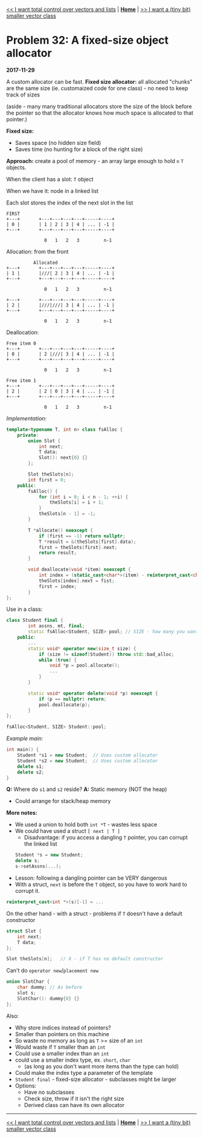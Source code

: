 [<< I want total control over vectors and lists](./problem_31.md) | [**Home**](../README.md) | [>> I want a (tiny bit) smaller vector class](./problem_33.md) 

# Problem 32: A fixed-size object allocator
**2017-11-29**

A custom allocator can be fast.
**Fixed size allocator:** all allocated "chunks" are the same size (ie. customaized code for one class) - no need to keep track of sizes

(aside - many many traditional allocators store the size of the block before the pointer so that the allocator knows how much space is allocated to that pointer.)

**Fixed size:**
- Saves space (no hidden size field)
- Saves time (no hunting for a block of the right size)

**Approach:** create a pool of memory  - an array large enough to hold `n` `T` objects.

When the client has a slot: `T` object

When we have it: node in a linked list

Each slot stores the index of the next slot in the list

```
FIRST
+---+       +---+---+---+---+-----+----+
| 0 |       | 1 | 2 | 3 | 4 | ... | -1 |
+---+       +---+---+---+---+-----+----+

              0   1   2   3         n-1
```

Allocation: from the front

```
          Allocated
+---+       +---+---+---+---+-----+----+
| 1 |       |///| 2 | 3 | 4 | ... | -1 |
+---+       +---+---+---+---+-----+----+

              0   1   2   3         n-1

+---+       +---+---+---+---+-----+----+
| 2 |       |///|///| 3 | 4 | ... | -1 |
+---+       +---+---+---+---+-----+----+

              0   1   2   3         n-1
```

Deallocation: 

```
Free item 0
+---+       +---+---+---+---+-----+----+
| 0 |       | 2 |///| 3 | 4 | ... | -1 |
+---+       +---+---+---+---+-----+----+

              0   1   2   3         n-1

Free item 1
+---+       +---+---+---+---+-----+----+
| 2 |       | 2 | 0 | 3 | 4 | ... | -1 |
+---+       +---+---+---+---+-----+----+

              0   1   2   3         n-1
```

_Implementation:_

```C++
template<typename T, int n> class fsAlloc {
    private:
        union Slot {
            int next;
            T data;
            Slot(): next{0} {}
        };

        Slot theSlots[n];
        int first = 0;
    public:
        fsAlloc() {
            for (int i = 0; i < n - 1; ++i) {
                theSlots[i] = i + 1;
            }
            theSlots[n - 1] = -1;
        }

        T *allocate() noexcept {
            if (first == -1) return nullptr;
            T *result = &(theSlots[first].data);
            first = theSlots[first].next;
            return result;
        }

        void deallocate(void *item) noexcept {
            int index = (static_cast<char*>(item) - reinterpret_cast<char*>(theSlots)) / sizeof(Slot);
            theSlots[index].next = fist;
            first = index;
        }
};
```

Use in a class:

```C++
class Student final {
        int assns, mt, final;     
        static fsAlloc<Student, SIZE> pool; // SIZE - how many you want
    public:
        ...
        static void* operator new(size_t size) {
            if (size != sizeof(Student)) throw std::bad_alloc;
            while (true) {
                void *p = pool.allocate();
                ...
            }
        }

        static void* operator delete(void *p) noexcept {
            if (p == nullptr) return;
            pool.deallocate(p);
        }
};

fsAlloc<Student, SIZE> Student::pool;
```

_Example main:_
```C++
int main() {
    Student *s1 = new Student;  // Uses custom allocator
    Student *s2 = new Student;  // Uses custom allocator
    delete s1;
    delete s2;
}
```

**Q:** Where do `s1` and `s2` reside?
**A:** Static memory (NOT the heap)
- Could arrange for stack/heap memory

**More notes:** 
- We used a union to hold both `int *T` - wastes less space
- We could have used a struct `[ next | T ]`
    - Disadvantage: if you access a dangling `T` pointer, you can corrupt the linked list
    ```C++
    Student *s = new Student;
    delete s;
    s->setAssns(...);
    ```
- Lesson: following a dangling pointer can be VERY dangerous
- With a struct, `next` is before the `T` object, so you have to work hard to corrupt it.
```C++
reinterpret_cast<int *>(s)[-1] = ...
```

On the other hand - with a struct - problems if `T` doesn't have a default constructor

```C++
struct Slot {
    int next;
    T data;
};

Slot theSlots[n];   // X - if T has no default constructor
```

Can't do `operator new`/`placement new`

```C++
union SlotChar {
    char dummy; // As before
    slot s;
    SlotChar(): dummy{0} {}
};
```

Also:
- Why store indices instead of pointers?
- Smaller than pointers on this machine
- So waste no memory as long as `T` >= size of an `int`
- Would waste if `T` smaller than an `int`
- Could use a smaller index than an `int`
- could use a smaller index type, ex. `short`, `char`
    - (as long as you don't want more items than the type can hold)
- Could make the index type a parameter of the template
- `Student final` - fixed-size allocator - subclasses might be larger
- Options: 
    - Have no subclasses
    - Check size, throw if it isn't the right size
    - Derived class can have its own allocator

---
[<< I want total control over vectors and lists](./problem_31.md) | [**Home**](../README.md) | [>> I want a (tiny bit) smaller vector class](./problem_33.md) 

